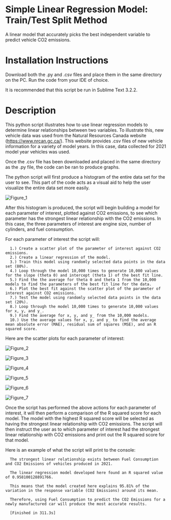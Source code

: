 # Simple Linear Regression Model: Train/Test Split Method
A linear model that accurately picks the best independent variable to predict vehicle CO2 emissions.

# Installation Instructions
Download both the .py and .csv files and place them in the same directory on the PC. Run the code from your IDE of choice.

It is recommended that this script be run in Sublime Text 3.2.2. 

# Description
This python script illustrates how to use linear regression models to determine linear relationships between two variables. To illustrate this, new vehicle data was used from the Natural Resources Canada website (https://www.nrcan.gc.ca/). This website provides .csv files of new vehicle information for a variety of model years. In this case, data collected for 2021 model year vehicles was used. 

Once the .csv file has been downloaded and placed in the same directory as the .py file, the code can be ran to produce graphs. 

The python script will first produce a histogram of the entire data set for the user to see. This part of the code acts as a visual aid to help the user visualize the entire data set more easily.


   ![Figure_1](https://user-images.githubusercontent.com/83550613/119499749-a2a70e80-bd2c-11eb-89c4-2328489861e9.png)


After this histogram is produced, the script will begin building a model for each parameter of interest, plotted against CO2 emissions, to see which parameter has the strongest linear relationship with the CO2 emissions. In this case, the three parameters of interest are engine size, number of cylinders, and fuel consumption. 

For each parameter of interest the script will:

      1.) Create a scatter plot of the parameter of interest against CO2 emissions.
      2.) Create a linear regression of the model.
      3.) Train this model using randomly selected data points in the data set (80%). 
      4.) Loop through the model 10,000 times to generate 10,000 values for the slope (theta 0) and intercept (theta 1) of the best fit line.
      5.) Find the the average for theta 0 and theta 1 from the 10,000 models to find the parameters of the best fit line for the data.
      6.) Plot the best fit against the scatter plot of the parameter of interest against CO2 emissions. 
      7.) Test the model using randomly selected data points in the data set (20%).
      8.) Loop through the model 10,000 times to generate 10,000 values for x, y, and y_.
      9.) Find the average for x, y, and y_ from the 10,000 models. 
      10.) Use the average values for x, y, and y_ to find the average mean absolute error (MAE), residual sum of squares (MSE), and an R squared score.

Here are the scatter plots for each parameter of interest:


   ![Figure_2](https://user-images.githubusercontent.com/83550613/119589554-a5d7e400-bd98-11eb-8a8e-2d1a17aa3d98.png)
	 
	 
   ![Figure_3](https://user-images.githubusercontent.com/83550613/119589582-b12b0f80-bd98-11eb-8b89-dbcb545c959b.png)
	 
	 
   ![Figure_4](https://user-images.githubusercontent.com/83550613/119589587-b2f4d300-bd98-11eb-87a2-035b1b9c2d48.png)
	 
	 
   ![Figure_5](https://user-images.githubusercontent.com/83550613/119589592-b4be9680-bd98-11eb-8478-99d7e2344951.png)
	 
	 
   ![Figure_6](https://user-images.githubusercontent.com/83550613/119589593-b6885a00-bd98-11eb-8e31-7d783decf391.png)
	 
	 
   ![Figure_7](https://user-images.githubusercontent.com/83550613/119589597-b8eab400-bd98-11eb-8a21-4582ff054e6b.png)


Once the script has performed the above actions for each parameter of interest, it will then perform a comparison of the R squared score for each model. The model with the highest R squared score will be selected as having the strongest linear relationship with CO2 emissions. The script will then instruct the user as to which parameter of interest had the strongest linear relationship with CO2 emissions and print out the R squared score for that model. 

Here is an example of what the script will print to the console:

      The strongest linear relationship exists between Fuel Consumption and CO2 Emissions of vehicles produced in 2021.

      The linear regression model developed here found an R squared value of 0.958100128891766.

      This means that the model created here explains 95.81% of the variation in the response variable (CO2 Emissions) around its mean.

      Therefore, using Fuel Consumption to predict the CO2 Emissions for a newly manufactured car will produce the most accurate results. 

      [Finished in 311.3s]
      


